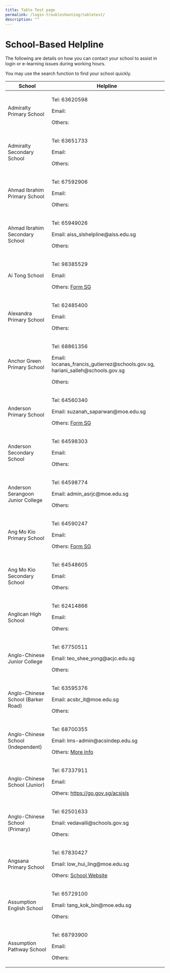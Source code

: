 ```yaml
---
title: Table Test page
permalink: /login-troubleshooting/tabletest/
description: ""
---
```


<h1 class="page-title">School-Based Helpline</h1>
                <p>
                  The following are details on how you can contact your school to assist in login or
                  e-learning issues during working hours.
                </p>
                <p>You may use the search function to find your school quickly.</p>

<table>
<thead><tr>
	<th>School</th>
	<th>Helpline</th>
</tr>
</thead>
<tbody><tr>
	<td>Admiralty Primary School</td>
                    <td>
                      <p>Tel: 63620598</p>
                      <p>Email:</p>
                      <p>Others:</p>
                    </td>
                  </tr>
                  <tr>
                    <td>Admiralty Secondary School</td>
                    <td>
                      <p>Tel: 63651733</p>
                      <p>Email:</p>
                      <p>Others:</p>
                    </td>
                  </tr>
                  <tr>
                    <td>Ahmad Ibrahim Primary School</td>
                    <td>
                      <p>Tel: 67592906</p>
                      <p>Email:</p>
                      <p>Others:</p>
                    </td>
                  </tr>
                  <tr>
                    <td>Ahmad Ibrahim Secondary School</td>
                    <td>
                      <p>Tel: 65949026</p>
                      <p>Email: aiss_slshelpline@aiss.edu.sg</p>
                      <p>
                        Others:
                      </p>
                    </td>
									</tr>
                  <tr>
                    <td>Ai Tong School</td>
                    <td>
                      <p>Tel: 98385529</p>
                      <p>Email:</p>
                      <p>Others: <a href='https://go.gov.sg/ats-sls-studenticon-issues'>Form SG</a></p>
                    </td>
                  </tr>
                  <tr>
                    <td>Alexandra Primary School</td>
                    <td>
                      <p>Tel: 62485400</p>
                      <p>Email:</p>
                      <p>
                        Others:
                      </p>
                    </td>
                  </tr>
                  <tr>
                    <td>Anchor Green Primary School</td>
                    <td>
                      <p>Tel: 68861356</p>
                      <p>Email: locanas_francis_gutierrez@schools.gov.sg, hariani_salleh@schools.gov.sg</p>
                      <p>
                        Others:
                      </p>
                    </td>
                  </tr>
                  <tr>
                    <td>Anderson Primary School</td>
                    <td>
                      <p>Tel: 64560340</p>
                      <p>Email: suzanah_saparwan@moe.edu.sg</p>
                      <p>
                        Others: <a href='https://form.gov.sg/#!/5d7e0dd328467500121f6aab'>Form SG</a>
                      </p>
                    </td>
                  </tr>
                  <tr>
                    <td>Anderson Secondary School</td>
                    <td>
                      <p>Tel: 64598303</p>
                      <p>Email:</p>
                      <p>
                        Others:
                      </p>
                    </td>
                  </tr>
                  <tr>
                    <td>Anderson Serangoon Junior College</td>
                    <td>
                      <p>Tel: 64598774</p>
                      <p>Email: admin_asrjc@moe.edu.sg</p>
                      <p>
                        Others:
                      </p>
                    </td>
                  </tr>
                  <tr>
                    <td>Ang Mo Kio Primary School</td>
                    <td>
                      <p>Tel: 64590247</p>
                      <p>Email:</p>
                      <p>
                        Others: <a href='https://go.gov.sg/amkpslshelp'>Form SG</a>
                      </p>
                    </td>
                  </tr>
                  <tr>
                    <td>Ang Mo Kio Secondary School</td>
                    <td>
                      <p>Tel: 64548605</p>
                      <p>Email:</p>
                      <p>
                        Others:
                      </p>
                    </td>
                  </tr>
                  <tr>
                    <td>Anglican High School</td>
                    <td>
                      <p>Tel: 62414866</p>
                      <p>Email:</p>
                      <p>
                        Others:
                      </p>
                    </td>
                  </tr>
                  <tr>
                    <td>Anglo-Chinese Junior College</td>
                    <td>
                      <p>Tel: 67750511</p>
                      <p>Email: teo_shee_yong@acjc.edu.sg</p>
                      <p>
                        Others:
                      </p>
                    </td>
                  </tr>
                  <tr>
                    <td>Anglo-Chinese School (Barker Road)</td>
                    <td>
                      <p>Tel: 63595376</p>
                      <p>Email: acsbr_it@moe.edu.sg</p>
                      <p>
                        Others:
                      </p>
                    </td>
                  </tr>
                  <tr>
                    <td>Anglo-Chinese School (Independent)</td>
                    <td>
                      <p>Tel: 68700355</p>
                      <p>Email: lms-admin@acsindep.edu.sg</p>
                      <p>
                        Others: <a href="https://www.acsindep.moe.edu.sg/for-students/singapore-student-learning-space/">More Info</a>
                      </p>
                    </td>
                  </tr>
                  <tr>
                    <td>Anglo-Chinese School (Junior)</td>
                    <td>
                      <p>Tel: 67337911</p>
                      <p>Email:</p>
                      <p>
                        Others: <a href="https://go.gov.sg/acsjsls">https://go.gov.sg/acsjsls</a>
                      </p>
                    </td>
                  </tr>
                  <tr>
                    <td>Anglo-Chinese School (Primary)</td>
                    <td>
                      <p>Tel: 62501633</p>
                      <p>Email: vedavalli@schools.gov.sg</p>
                      <p>
                        Others:
                      </p>
                    </td>
                  </tr>
                  <tr>
                    <td>Angsana Primary School</td>
                    <td>
                      <p>Tel: 67830427</p>
                      <p>Email: low_hui_ling@moe.edu.sg</p>
                      <p>
                        Others: <a href="https://angsanapri.moe.edu.sg/quicklinks/sls-student-learning-space">School Website</a></p>
                    </td>
                  </tr>
                  <tr>
                    <td>Assumption English School</td>
                    <td>
                      <p>Tel: 65729100</p>
                      <p>Email: tang_kok_bin@moe.edu.sg</p>
                      <p>
                        Others:
                      </p>
                    </td>
                  </tr>
                  <tr>
                    <td>Assumption Pathway School</td>
                    <td>
                      <p>Tel: 68793900</p>
                      <p>Email:</p>
                      <p>
                        Others:
                      </p>
                    </td>
                  </tr>
 </tbody>
              </table>